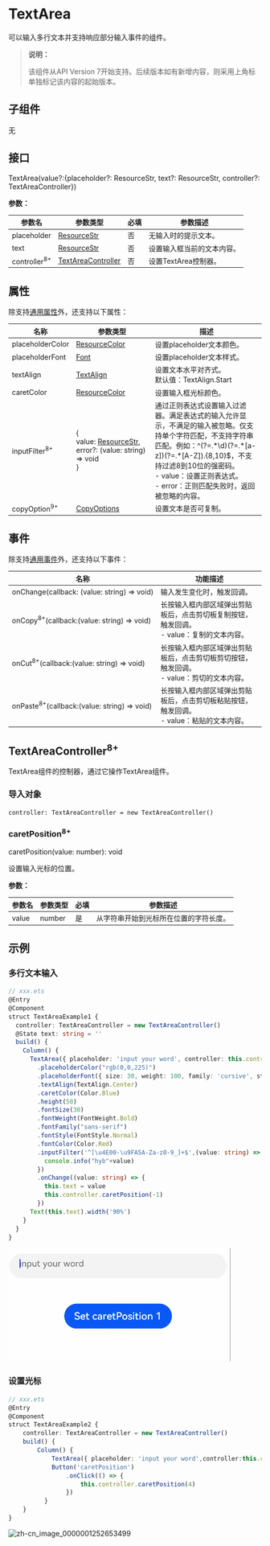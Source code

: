 # TextArea

可以输入多行文本并支持响应部分输入事件的组件。

>  **说明：**
>
>  该组件从API Version 7开始支持。后续版本如有新增内容，则采用上角标单独标记该内容的起始版本。


## 子组件

无


## 接口

TextArea(value?:{placeholder?: ResourceStr, text?: ResourceStr, controller?: TextAreaController})

**参数：**

| 参数名                     | 参数类型                                     | 必填   | 参数描述           |
| ----------------------- | ---------------------------------------- | ---- | -------------- |
| placeholder      | [ResourceStr](ts-types.md#resourcestr)  | 否    | 无输入时的提示文本。     |
| text             | [ResourceStr](ts-types.md#resourcestr)  | 否    | 设置输入框当前的文本内容。     |
| controller<sup>8+</sup> | [TextAreaController](#textareacontroller8) | 否    | 设置TextArea控制器。 |


## 属性

除支持[通用属性](ts-universal-attributes-size.md)外，还支持以下属性：

| 名称                       | 参数类型                                     | 描述                                       |
| ------------------------ | ---------------------------------------- | ---------------------------------------- |
| placeholderColor         | [ResourceColor](ts-types.md#resourcecolor8) | 设置placeholder文本颜色。                       |
| placeholderFont          | [Font](ts-types.md#font) | 设置placeholder文本样式。                                    |
| textAlign                | [TextAlign](ts-appendix-enums.md#textalign) | 设置文本水平对齐式。<br/>默认值：TextAlign.Start |
| caretColor               | [ResourceColor](ts-types.md#resourcecolor8) | 设置输入框光标颜色。                               |
| inputFilter<sup>8+</sup> | {<br/>value:&nbsp;[ResourceStr](ts-types.md#resourcestr),<br/>error?:&nbsp;(value:&nbsp;string) => void<br/>} | 通过正则表达式设置输入过滤器。满足表达式的输入允许显示，不满足的输入被忽略。仅支持单个字符匹配，不支持字符串匹配。例如：^(?=.\*\d)(?=.\*[a-z])(?=.\*[A-Z]).{8,10}$，不支持过滤8到10位的强密码。<br/>-&nbsp;value：设置正则表达式。<br/>-&nbsp;error：正则匹配失败时，返回被忽略的内容。 |
| copyOption<sup>9+</sup> | [CopyOptions](ts-appendix-enums.md#copyoptions9) | 设置文本是否可复制。 |

## 事件

除支持[通用事件](ts-universal-events-click.md)外，还支持以下事件：

| 名称                                                         | 功能描述                                                     |
| ------------------------------------------------------------ | ------------------------------------------------------------ |
| onChange(callback:&nbsp;(value:&nbsp;string)&nbsp;=&gt;&nbsp;void) | 输入发生变化时，触发回调。                                   |
| onCopy<sup>8+</sup>(callback:(value:&nbsp;string)&nbsp;=&gt;&nbsp;void) | 长按输入框内部区域弹出剪贴板后，点击剪切板复制按钮，触发回调。<br/>- value：复制的文本内容。 |
| onCut<sup>8+</sup>(callback:(value:&nbsp;string)&nbsp;=&gt;&nbsp;void) | 长按输入框内部区域弹出剪贴板后，点击剪切板剪切按钮，触发回调。<br/>- value：剪切的文本内容。 |
| onPaste<sup>8+</sup>(callback:(value:&nbsp;string)&nbsp;=&gt;&nbsp;void) | 长按输入框内部区域弹出剪贴板后，点击剪切板粘贴按钮，触发回调。<br/>- value：粘贴的文本内容。 |

## TextAreaController<sup>8+</sup>

TextArea组件的控制器，通过它操作TextArea组件。

### 导入对象

```
controller: TextAreaController = new TextAreaController()
```

### caretPosition<sup>8+</sup>

caretPosition(value: number): void

设置输入光标的位置。

**参数：**

| 参数名 | 参数类型 | 必填 | 参数描述                               |
| ------ | -------- | ---- | -------------------------------------- |
| value  | number   | 是   | 从字符串开始到光标所在位置的字符长度。 |


## 示例


### 多行文本输入

```ts
// xxx.ets
@Entry
@Component
struct TextAreaExample1 {
  controller: TextAreaController = new TextAreaController()
  @State text: string = ''
  build() {
    Column() {
      TextArea({ placeholder: 'input your word', controller: this.controller})
        .placeholderColor("rgb(0,0,225)")
        .placeholderFont({ size: 30, weight: 100, family: 'cursive', style: FontStyle.Italic })
        .textAlign(TextAlign.Center)
        .caretColor(Color.Blue)
        .height(50)
        .fontSize(30)
        .fontWeight(FontWeight.Bold)
        .fontFamily("sans-serif")
        .fontStyle(FontStyle.Normal)
        .fontColor(Color.Red)
        .inputFilter('^[\u4E00-\u9FA5A-Za-z0-9_]+$',(value: string) => {
          console.info("hyb"+value)
        })
        .onChange((value: string) => {
          this.text = value
          this.controller.caretPosition(-1)
        })
      Text(this.text).width('90%')
    }
  }
}
```

![zh-cn_image_0000001251087311](figures/zh-cn_image_0000001251087311.gif)


### 设置光标

```ts
// xxx.ets
@Entry
@Component
struct TextAreaExample2 {
    controller: TextAreaController = new TextAreaController()
    build() {
        Column() {
            TextArea({ placeholder: 'input your word',controller:this.controller })
            Button('caretPosition')
                .onClick(() => {
                    this.controller.caretPosition(4)
                })
          }
    }
}
```

![zh-cn_image_0000001252653499](figures/zh-cn_image_0000001252653499.png)
